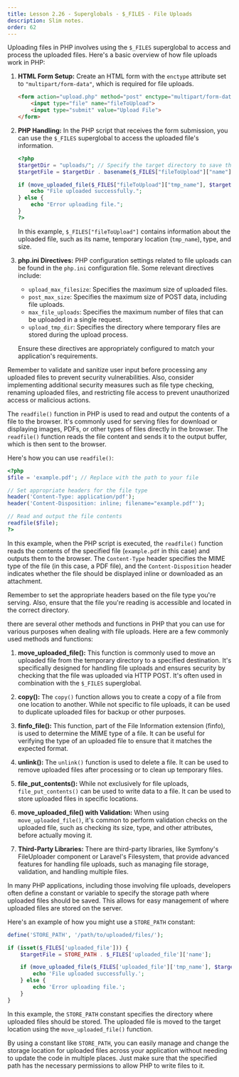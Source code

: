 ```yaml
---
title: Lesson 2.26 - Superglobals - $_FILES - File Uploads
description: Slim notes.
order: 62
---
```


Uploading files in PHP involves using the `$_FILES` superglobal to access and process the uploaded files. Here's a basic overview of how file uploads work in PHP:

1. **HTML Form Setup:**
   Create an HTML form with the `enctype` attribute set to `"multipart/form-data"`, which is required for file uploads.

   ```html
   <form action="upload.php" method="post" enctype="multipart/form-data">
       <input type="file" name="fileToUpload">
       <input type="submit" value="Upload File">
   </form>
   ```

2. **PHP Handling:**
   In the PHP script that receives the form submission, you can use the `$_FILES` superglobal to access the uploaded file's information.

   ```php
   <?php
   $targetDir = "uploads/"; // Specify the target directory to save the uploaded files
   $targetFile = $targetDir . basename($_FILES["fileToUpload"]["name"]);

   if (move_uploaded_file($_FILES["fileToUpload"]["tmp_name"], $targetFile)) {
       echo "File uploaded successfully.";
   } else {
       echo "Error uploading file.";
   }
   ?>
   ```

   In this example, `$_FILES["fileToUpload"]` contains information about the uploaded file, such as its name, temporary location (`tmp_name`), type, and size.

3. **php.ini Directives:**
   PHP configuration settings related to file uploads can be found in the `php.ini` configuration file. Some relevant directives include:

   - `upload_max_filesize`: Specifies the maximum size of uploaded files.
   - `post_max_size`: Specifies the maximum size of POST data, including file uploads.
   - `max_file_uploads`: Specifies the maximum number of files that can be uploaded in a single request.
   - `upload_tmp_dir`: Specifies the directory where temporary files are stored during the upload process.

   Ensure these directives are appropriately configured to match your application's requirements.

Remember to validate and sanitize user input before processing any uploaded files to prevent security vulnerabilities. Also, consider implementing additional security measures such as file type checking, renaming uploaded files, and restricting file access to prevent unauthorized access or malicious actions.

The `readfile()` function in PHP is used to read and output the contents of a file to the browser. It's commonly used for serving files for download or displaying images, PDFs, or other types of files directly in the browser. The `readfile()` function reads the file content and sends it to the output buffer, which is then sent to the browser.

Here's how you can use `readfile()`:

```php
<?php
$file = 'example.pdf'; // Replace with the path to your file

// Set appropriate headers for the file type
header('Content-Type: application/pdf');
header('Content-Disposition: inline; filename="example.pdf"');

// Read and output the file contents
readfile($file);
?>
```

In this example, when the PHP script is executed, the `readfile()` function reads the contents of the specified file (`example.pdf` in this case) and outputs them to the browser. The `Content-Type` header specifies the MIME type of the file (in this case, a PDF file), and the `Content-Disposition` header indicates whether the file should be displayed inline or downloaded as an attachment.

Remember to set the appropriate headers based on the file type you're serving. Also, ensure that the file you're reading is accessible and located in the correct directory.

there are several other methods and functions in PHP that you can use for various purposes when dealing with file uploads. Here are a few commonly used methods and functions:

1. **move_uploaded_file():**
   This function is commonly used to move an uploaded file from the temporary directory to a specified destination. It's specifically designed for handling file uploads and ensures security by checking that the file was uploaded via HTTP POST. It's often used in combination with the `$_FILES` superglobal.

2. **copy():**
   The `copy()` function allows you to create a copy of a file from one location to another. While not specific to file uploads, it can be used to duplicate uploaded files for backup or other purposes.

3. **finfo_file():**
   This function, part of the File Information extension (finfo), is used to determine the MIME type of a file. It can be useful for verifying the type of an uploaded file to ensure that it matches the expected format.

4. **unlink():**
   The `unlink()` function is used to delete a file. It can be used to remove uploaded files after processing or to clean up temporary files.

5. **file_put_contents():**
   While not exclusively for file uploads, `file_put_contents()` can be used to write data to a file. It can be used to store uploaded files in specific locations.

6. **move_uploaded_file() with Validation:**
   When using `move_uploaded_file()`, it's common to perform validation checks on the uploaded file, such as checking its size, type, and other attributes, before actually moving it.

7. **Third-Party Libraries:**
   There are third-party libraries, like Symfony's FileUploader component or Laravel's Filesystem, that provide advanced features for handling file uploads, such as managing file storage, validation, and handling multiple files.

In many PHP applications, including those involving file uploads, developers often define a constant or variable to specify the storage path where uploaded files should be saved. This allows for easy management of where uploaded files are stored on the server.

Here's an example of how you might use a `STORE_PATH` constant:

```php
define('STORE_PATH', '/path/to/uploaded/files/');

if (isset($_FILES['uploaded_file'])) {
    $targetFile = STORE_PATH . $_FILES['uploaded_file']['name'];

    if (move_uploaded_file($_FILES['uploaded_file']['tmp_name'], $targetFile)) {
        echo 'File uploaded successfully.';
    } else {
        echo 'Error uploading file.';
    }
}
```

In this example, the `STORE_PATH` constant specifies the directory where uploaded files should be stored. The uploaded file is moved to the target location using the `move_uploaded_file()` function.

By using a constant like `STORE_PATH`, you can easily manage and change the storage location for uploaded files across your application without needing to update the code in multiple places. Just make sure that the specified path has the necessary permissions to allow PHP to write files to it.